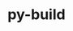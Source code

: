 ---
title: "py-build"
layout: cache
categories: [package, v0.19]
meta: {"versions": ["0.7.0"], "compilers": ["gcc@=11.1.0", "gcc@=7.3.1", "gcc@=7.5.0", "oneapi@=2022.1.0"], "oss": ["amzn2", "ubuntu18.04", "ubuntu20.04"], "platforms": ["linux"], "targets": ["x86_64", "x86_64_v3"], "stacks": ["e4s", "e4s-oneapi", "ml-cpu", "ml-cuda", "radiuss"], "num_specs": 5, "num_specs_by_stack": {"ml-cuda": 1, "ml-cpu": 1, "radiuss": 1, "e4s": 2, "e4s-oneapi": 1}}
spec_details: [{"hash": "fsmnhhliz6fwtxsk7traxua4cbqtqdqr", "compiler": "gcc@=7.3.1", "versions": ["0.7.0"], "os": "amzn2", "platform": "linux", "target": "x86_64_v3", "variants": ["build_system=python_pip", "patches=9a151ac", "~virtualenv"], "stacks": ["ml-cuda", "ml-cpu"], "size": "-", "tarball": "https://binaries.spack.io/releases/v0.19/build_cache/linux-amzn2-x86_64_v3/gcc-7.3.1/py-build-0.7.0/linux-amzn2-x86_64_v3-gcc-7.3.1-py-build-0.7.0-fsmnhhliz6fwtxsk7traxua4cbqtqdqr.spack"}, {"hash": "uj6gqdduquozepplxhndynuwkkw23jr6", "compiler": "gcc@=7.5.0", "versions": ["0.7.0"], "os": "ubuntu18.04", "platform": "linux", "target": "x86_64", "variants": ["build_system=python_pip", "patches=9a151ac", "~virtualenv"], "stacks": ["radiuss"], "size": "-", "tarball": "https://binaries.spack.io/releases/v0.19/build_cache/linux-ubuntu18.04-x86_64/gcc-7.5.0/py-build-0.7.0/linux-ubuntu18.04-x86_64-gcc-7.5.0-py-build-0.7.0-uj6gqdduquozepplxhndynuwkkw23jr6.spack"}, {"hash": "3tiwwnxhjlffubu6acwvia3xuv2bkack", "compiler": "gcc@=11.1.0", "versions": ["0.7.0"], "os": "ubuntu20.04", "platform": "linux", "target": "x86_64", "variants": ["build_system=python_pip", "patches=9a151ac", "~virtualenv"], "stacks": ["e4s"], "size": "-", "tarball": "https://binaries.spack.io/releases/v0.19/build_cache/linux-ubuntu20.04-x86_64/gcc-11.1.0/py-build-0.7.0/linux-ubuntu20.04-x86_64-gcc-11.1.0-py-build-0.7.0-3tiwwnxhjlffubu6acwvia3xuv2bkack.spack"}, {"hash": "iix4acej7mifznyrohhlkw6xhfymitvp", "compiler": "gcc@=11.1.0", "versions": ["0.7.0"], "os": "ubuntu20.04", "platform": "linux", "target": "x86_64", "variants": ["build_system=python_pip", "patches=9a151ac", "~virtualenv"], "stacks": ["e4s"], "size": "-", "tarball": "https://binaries.spack.io/releases/v0.19/build_cache/linux-ubuntu20.04-x86_64/gcc-11.1.0/py-build-0.7.0/linux-ubuntu20.04-x86_64-gcc-11.1.0-py-build-0.7.0-iix4acej7mifznyrohhlkw6xhfymitvp.spack"}, {"hash": "4hy2xwunlyezk23gpqjl3z7zpaksg7te", "compiler": "oneapi@=2022.1.0", "versions": ["0.7.0"], "os": "ubuntu20.04", "platform": "linux", "target": "x86_64", "variants": ["build_system=python_pip", "patches=9a151ac", "~virtualenv"], "stacks": ["e4s-oneapi"], "size": "-", "tarball": "https://binaries.spack.io/releases/v0.19/build_cache/linux-ubuntu20.04-x86_64/oneapi-2022.1.0/py-build-0.7.0/linux-ubuntu20.04-x86_64-oneapi-2022.1.0-py-build-0.7.0-4hy2xwunlyezk23gpqjl3z7zpaksg7te.spack"}]
---